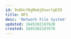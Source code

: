 ```yaml
---
id: 9vKHcf6gMaAjDvwrlqDI9
title: NFS
desc: 'Network File System'
updated: 1645382187628
created: 1645382167676
---
```


